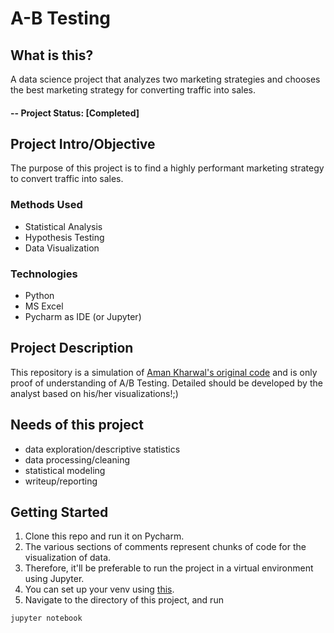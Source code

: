 # A-B Testing

## What is this?
A data science project that analyzes two marketing strategies and chooses the best marketing strategy for converting traffic into sales.

#### -- Project Status: [Completed]

## Project Intro/Objective
The purpose of this project is to find a highly performant marketing strategy to convert traffic into sales.

### Methods Used
* Statistical Analysis
* Hypothesis Testing
* Data Visualization

### Technologies
* Python
* MS Excel
* Pycharm as IDE (or Jupyter)

## Project Description
This repository is a simulation of [Aman Kharwal's original code](https://thecleverprogrammer.com/2022/11/14/a-b-testing-using-python/) and is only proof of understanding of A/B Testing.
Detailed should be developed by the analyst based on his/her visualizations!;)

## Needs of this project

- data exploration/descriptive statistics
- data processing/cleaning
- statistical modeling
- writeup/reporting

## Getting Started

1. Clone this repo and run it on Pycharm. 
2. The various sections of comments represent chunks of code for the visualization of data.
3. Therefore, it'll be preferable to run the project in a virtual environment using Jupyter.
4. You can set up your venv using [this](https://www.geeksforgeeks.org/using-jupyter-notebook-in-virtual-environment/).
5. Navigate to the directory of this project, and run
```sh
jupyter notebook
```


